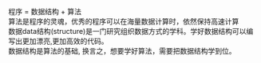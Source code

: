 程序 = 数据结构 + 算法   
算法是程序的灵魂，优秀的程序可以在海量数据计算时，依然保持高速计算   
数据data结构(structure)是一门研究组织数据方式的学科。学好数据结构可以编写出更加漂亮,更加高效的代码。  
数据结构是算法的基础, 换言之，想要学好算法，需要把数据结构学到位。  




